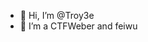 - 👋 Hi, I’m @Troy3e
- 👀 I’m a CTFWeber and feiwu

<!---
ITroyeSivan/ITroyeSivan is a ✨ special ✨ repository because its `README.md` (this file) appears on your GitHub profile.
You can click the Preview link to take a look at your changes.
--->
